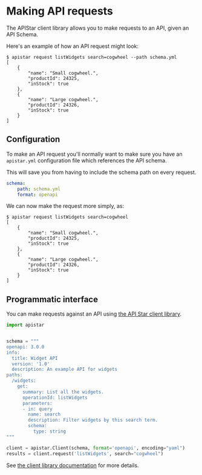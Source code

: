 # Making API requests

The APIStar client library allows you to make requests to an API, given an API Schema.

Here's an example of how an API request might look:

```shell
$ apistar request listWidgets search=cogwheel --path schema.yml
[
    {
        "name": "Small cogwheel.",
        "productId": 24325,
        "inStock": true
    },
    {
        "name": "Large cogwheel.",
        "productId": 24326,
        "inStock": true
    }
]
```

## Configuration

To make an API request you'll normally want to make sure you have an
`apistar.yml` configuration file which references the API schema.

This will save you from having to include the schema path on every request.

```yaml
schema:
    path: schema.yml
    format: openapi
```

We can now make the request more simply, as:

```shell
$ apistar request listWidgets search=cogwheel
[
    {
        "name": "Small cogwheel.",
        "productId": 24325,
        "inStock": true
    },
    {
        "name": "Large cogwheel.",
        "productId": 24326,
        "inStock": true
    }
]
```

## Programmatic interface

You can make requests against an API using [the API Star client library](client-library.md).

```python
import apistar


schema = """
openapi: 3.0.0
info:
  title: Widget API
  version: '1.0'
  description: An example API for widgets
paths:
  /widgets:
    get:
      summary: List all the widgets.
      operationId: listWidgets
      parameters:
      - in: query
        name: search
        description: Filter widgets by this search term.
        schema:
          type: string
"""

client = apistar.Client(schema, format='openapi', encoding="yaml")
results = client.request('listWidgets', search="cogwheel")
```

See [the client library documentation](client-library.md) for more details.
